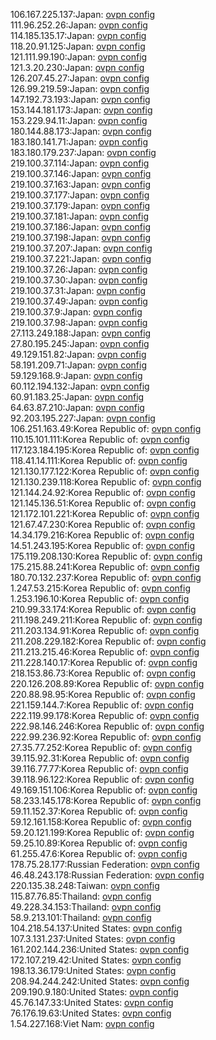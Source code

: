 106.167.225.137:Japan: [ovpn config](vpn/106_167_225_137.ovpn)  
111.96.252.26:Japan: [ovpn config](vpn/111_96_252_26.ovpn)  
114.185.135.17:Japan: [ovpn config](vpn/114_185_135_17.ovpn)  
118.20.91.125:Japan: [ovpn config](vpn/118_20_91_125.ovpn)  
121.111.99.190:Japan: [ovpn config](vpn/121_111_99_190.ovpn)  
121.3.20.230:Japan: [ovpn config](vpn/121_3_20_230.ovpn)  
126.207.45.27:Japan: [ovpn config](vpn/126_207_45_27.ovpn)  
126.99.219.59:Japan: [ovpn config](vpn/126_99_219_59.ovpn)  
147.192.73.193:Japan: [ovpn config](vpn/147_192_73_193.ovpn)  
153.144.181.173:Japan: [ovpn config](vpn/153_144_181_173.ovpn)  
153.229.94.11:Japan: [ovpn config](vpn/153_229_94_11.ovpn)  
180.144.88.173:Japan: [ovpn config](vpn/180_144_88_173.ovpn)  
183.180.141.71:Japan: [ovpn config](vpn/183_180_141_71.ovpn)  
183.180.179.237:Japan: [ovpn config](vpn/183_180_179_237.ovpn)  
219.100.37.114:Japan: [ovpn config](vpn/219_100_37_114.ovpn)  
219.100.37.146:Japan: [ovpn config](vpn/219_100_37_146.ovpn)  
219.100.37.163:Japan: [ovpn config](vpn/219_100_37_163.ovpn)  
219.100.37.177:Japan: [ovpn config](vpn/219_100_37_177.ovpn)  
219.100.37.179:Japan: [ovpn config](vpn/219_100_37_179.ovpn)  
219.100.37.181:Japan: [ovpn config](vpn/219_100_37_181.ovpn)  
219.100.37.186:Japan: [ovpn config](vpn/219_100_37_186.ovpn)  
219.100.37.198:Japan: [ovpn config](vpn/219_100_37_198.ovpn)  
219.100.37.207:Japan: [ovpn config](vpn/219_100_37_207.ovpn)  
219.100.37.221:Japan: [ovpn config](vpn/219_100_37_221.ovpn)  
219.100.37.26:Japan: [ovpn config](vpn/219_100_37_26.ovpn)  
219.100.37.30:Japan: [ovpn config](vpn/219_100_37_30.ovpn)  
219.100.37.31:Japan: [ovpn config](vpn/219_100_37_31.ovpn)  
219.100.37.49:Japan: [ovpn config](vpn/219_100_37_49.ovpn)  
219.100.37.9:Japan: [ovpn config](vpn/219_100_37_9.ovpn)  
219.100.37.98:Japan: [ovpn config](vpn/219_100_37_98.ovpn)  
27.113.249.188:Japan: [ovpn config](vpn/27_113_249_188.ovpn)  
27.80.195.245:Japan: [ovpn config](vpn/27_80_195_245.ovpn)  
49.129.151.82:Japan: [ovpn config](vpn/49_129_151_82.ovpn)  
58.191.209.71:Japan: [ovpn config](vpn/58_191_209_71.ovpn)  
59.129.168.9:Japan: [ovpn config](vpn/59_129_168_9.ovpn)  
60.112.194.132:Japan: [ovpn config](vpn/60_112_194_132.ovpn)  
60.91.183.25:Japan: [ovpn config](vpn/60_91_183_25.ovpn)  
64.63.87.210:Japan: [ovpn config](vpn/64_63_87_210.ovpn)  
92.203.195.227:Japan: [ovpn config](vpn/92_203_195_227.ovpn)  
106.251.163.49:Korea Republic of: [ovpn config](vpn/106_251_163_49.ovpn)  
110.15.101.111:Korea Republic of: [ovpn config](vpn/110_15_101_111.ovpn)  
117.123.184.195:Korea Republic of: [ovpn config](vpn/117_123_184_195.ovpn)  
118.41.14.111:Korea Republic of: [ovpn config](vpn/118_41_14_111.ovpn)  
121.130.177.122:Korea Republic of: [ovpn config](vpn/121_130_177_122.ovpn)  
121.130.239.118:Korea Republic of: [ovpn config](vpn/121_130_239_118.ovpn)  
121.144.24.92:Korea Republic of: [ovpn config](vpn/121_144_24_92.ovpn)  
121.145.136.51:Korea Republic of: [ovpn config](vpn/121_145_136_51.ovpn)  
121.172.101.221:Korea Republic of: [ovpn config](vpn/121_172_101_221.ovpn)  
121.67.47.230:Korea Republic of: [ovpn config](vpn/121_67_47_230.ovpn)  
14.34.179.216:Korea Republic of: [ovpn config](vpn/14_34_179_216.ovpn)  
14.51.243.195:Korea Republic of: [ovpn config](vpn/14_51_243_195.ovpn)  
175.119.208.130:Korea Republic of: [ovpn config](vpn/175_119_208_130.ovpn)  
175.215.88.241:Korea Republic of: [ovpn config](vpn/175_215_88_241.ovpn)  
180.70.132.237:Korea Republic of: [ovpn config](vpn/180_70_132_237.ovpn)  
1.247.53.215:Korea Republic of: [ovpn config](vpn/1_247_53_215.ovpn)  
1.253.196.10:Korea Republic of: [ovpn config](vpn/1_253_196_10.ovpn)  
210.99.33.174:Korea Republic of: [ovpn config](vpn/210_99_33_174.ovpn)  
211.198.249.211:Korea Republic of: [ovpn config](vpn/211_198_249_211.ovpn)  
211.203.134.91:Korea Republic of: [ovpn config](vpn/211_203_134_91.ovpn)  
211.208.229.182:Korea Republic of: [ovpn config](vpn/211_208_229_182.ovpn)  
211.213.215.46:Korea Republic of: [ovpn config](vpn/211_213_215_46.ovpn)  
211.228.140.17:Korea Republic of: [ovpn config](vpn/211_228_140_17.ovpn)  
218.153.86.73:Korea Republic of: [ovpn config](vpn/218_153_86_73.ovpn)  
220.126.208.89:Korea Republic of: [ovpn config](vpn/220_126_208_89.ovpn)  
220.88.98.95:Korea Republic of: [ovpn config](vpn/220_88_98_95.ovpn)  
221.159.144.7:Korea Republic of: [ovpn config](vpn/221_159_144_7.ovpn)  
222.119.99.178:Korea Republic of: [ovpn config](vpn/222_119_99_178.ovpn)  
222.98.146.246:Korea Republic of: [ovpn config](vpn/222_98_146_246.ovpn)  
222.99.236.92:Korea Republic of: [ovpn config](vpn/222_99_236_92.ovpn)  
27.35.77.252:Korea Republic of: [ovpn config](vpn/27_35_77_252.ovpn)  
39.115.92.31:Korea Republic of: [ovpn config](vpn/39_115_92_31.ovpn)  
39.116.77.77:Korea Republic of: [ovpn config](vpn/39_116_77_77.ovpn)  
39.118.96.122:Korea Republic of: [ovpn config](vpn/39_118_96_122.ovpn)  
49.169.151.106:Korea Republic of: [ovpn config](vpn/49_169_151_106.ovpn)  
58.233.145.178:Korea Republic of: [ovpn config](vpn/58_233_145_178.ovpn)  
59.11.152.37:Korea Republic of: [ovpn config](vpn/59_11_152_37.ovpn)  
59.12.161.158:Korea Republic of: [ovpn config](vpn/59_12_161_158.ovpn)  
59.20.121.199:Korea Republic of: [ovpn config](vpn/59_20_121_199.ovpn)  
59.25.10.89:Korea Republic of: [ovpn config](vpn/59_25_10_89.ovpn)  
61.255.47.6:Korea Republic of: [ovpn config](vpn/61_255_47_6.ovpn)  
178.75.28.177:Russian Federation: [ovpn config](vpn/178_75_28_177.ovpn)  
46.48.243.178:Russian Federation: [ovpn config](vpn/46_48_243_178.ovpn)  
220.135.38.248:Taiwan: [ovpn config](vpn/220_135_38_248.ovpn)  
115.87.76.85:Thailand: [ovpn config](vpn/115_87_76_85.ovpn)  
49.228.34.153:Thailand: [ovpn config](vpn/49_228_34_153.ovpn)  
58.9.213.101:Thailand: [ovpn config](vpn/58_9_213_101.ovpn)  
104.218.54.137:United States: [ovpn config](vpn/104_218_54_137.ovpn)  
107.3.131.237:United States: [ovpn config](vpn/107_3_131_237.ovpn)  
161.202.144.236:United States: [ovpn config](vpn/161_202_144_236.ovpn)  
172.107.219.42:United States: [ovpn config](vpn/172_107_219_42.ovpn)  
198.13.36.179:United States: [ovpn config](vpn/198_13_36_179.ovpn)  
208.94.244.242:United States: [ovpn config](vpn/208_94_244_242.ovpn)  
209.190.9.180:United States: [ovpn config](vpn/209_190_9_180.ovpn)  
45.76.147.33:United States: [ovpn config](vpn/45_76_147_33.ovpn)  
76.176.19.63:United States: [ovpn config](vpn/76_176_19_63.ovpn)  
1.54.227.168:Viet Nam: [ovpn config](vpn/1_54_227_168.ovpn)  
